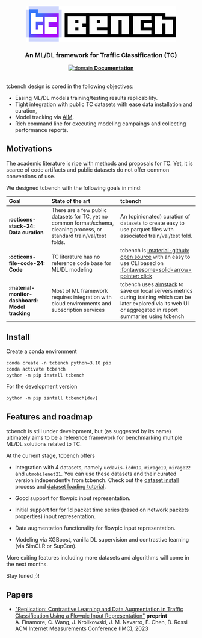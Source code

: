 <div align="center">
  <img src="docs.material/overrides/tcbench_logo.svg" width="400px"/>
  <h3>An ML/DL framework for Traffic Classification (TC)</h3>
  <a href="https://tcbenchstack.github.io/tcbench">
  <img width="24" height="24" src="https://img.icons8.com/fluency/48/domain.png" alt="domain"/>
  <b>Documentation</b>
  </a>
</div>

<br>

tcbench design is cored in the following objectives:

* Easing ML/DL models training/testing results replicability.
* Tight integration with public TC datasets with ease data installation and curation,
* Model tracking via [AIM](https://github.com/aimhubio/aim). 
* Rich command line for executing modeling campaings and collecting performance reports.



## Motivations

The academic literature is ripe with methods and proposals for TC.
Yet, it is scarce of code artifacts and public datasets 
do not offer common conventions of use.

We designed tcbench with the following goals in mind:

| Goal | State of the art | tcbench |
|:-----|:-----------------|:--------|
|__:octicons-stack-24: Data curation__ | There are a few public datasets for TC, yet no common format/schema, cleaning process, or standard train/val/test folds. | An (opinionated) curation of datasets to create easy to use parquet files with associated train/val/test fold.|
|__:octicons-file-code-24: Code__ | TC literature has no reference code base for ML/DL modeling | tcbench is [:material-github: open source](https://github.com/tcbenchstack/tcbench) with an easy to use CLI based on [:fontawesome-solid-arrow-pointer: click](https://click.palletsprojects.com/en/8.1.x/)|
|__:material-monitor-dashboard: Model tracking__ | Most of ML framework requires integration with cloud environments and subscription services | tcbench uses [aimstack](https://aimstack.io/) to save on local servers metrics during training which can be later explored via its web UI or aggregated in report summaries using tcbench |

## Install

Create a conda environment

```
conda create -n tcbench python=3.10 pip
conda activate tcbench
python -m pip install tcbench
```

For the development version
```
python -m pip isntall tcbench[dev]
```

## Features and roadmap

tcbench is still under development, but (as suggested by its name) ultimately aims
to be a reference framework for benchmarking multiple ML/DL solutions 
related to TC.

At the current stage, tcbench offers

* Integration with 4 datasets, namely `ucdavis-icdm19`, `mirage19`, `mirage22` and `utmobilenet21`.
You can use these datasets and their curated version independently from tcbench.
Check out the [dataset install](https://tcbenchstack.github.io/tcbench/datasets/install) process and [dataset loading tutorial](https://tcbenchstack.github.io/tcbench/datasets/guides/tutorial_load_datasets/).

* Good support for flowpic input representation.

* Initial support for for 1d packet time series (based on network packets properties) input representation.

* Data augmentation functionality for flowpic input representation.

* Modeling via XGBoost, vanilla DL supervision and contrastive learning (via SimCLR or SupCon).

More exiting features including more datasets and algorithms will come in the next months. 

Stay tuned ;)!

## Papers

* ["Replication: Contrastive Learning and Data Augmentation in Traffic Classification Using a Flowpic Input Representation"](https://arxiv.org/abs/2309.09733) __preprint__<br>
A. Finamore, C. Wang, J. Krolikowski, J. M. Navarro, F. Chen, D. Rossi<br>
ACM Internet Measurements Conference (IMC), 2023

